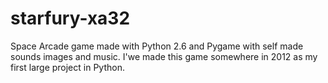 # starfury-xa32
Space Arcade game made with Python 2.6 and Pygame with self made sounds images and music.
I'we made this game somewhere in 2012 as my first large project in Python.
